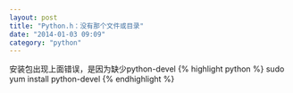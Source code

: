 ```yaml
---
layout: post
title: "Python.h：没有那个文件或目录"
date: "2014-01-03 09:09"
category: "python"
---
```


安装包出现上面错误，是因为缺少python-devel
{% highlight python %}
sudo yum install python-devel
{% endhighlight %}
